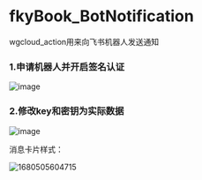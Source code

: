 # fkyBook_BotNotification
wgcloud_action用来向飞书机器人发送通知
### 1.申请机器人并开启签名认证
![image](https://user-images.githubusercontent.com/104205371/229437520-e3d3addd-ff68-40b6-918e-b45506f005b1.png)
### 2.修改key和密钥为实际数据
![image](https://user-images.githubusercontent.com/104205371/229437669-01fba0ff-24a2-4979-875f-0beaa2996491.png)

消息卡片样式：

![1680505604715](https://user-images.githubusercontent.com/104205371/229437030-0c677a74-b129-4853-b281-1a090a23f96d.jpg)
